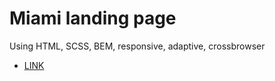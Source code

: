 # Miami landing page
Using HTML, SCSS, BEM, responsive, adaptive, crossbrowser
  - [LINK](https://sesile26.github.io/landing-miami/)
